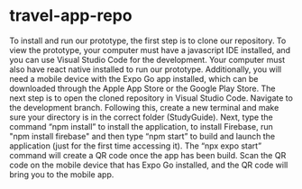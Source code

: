 # travel-app-repo

To install and run our prototype, the first step is to clone our repository. To view the prototype, your computer must have a javascript IDE installed, and you can use Visual Studio Code for the development. Your computer must also have react native installed to run our prototype. Additionally, you will need a mobile device with the Expo Go app installed, which can be downloaded through the Apple App Store or the Google Play Store. The next step is to open the cloned repository in Visual Studio Code. Navigate to the development branch. Following this, create a new terminal and make sure your directory is in the correct folder (StudyGuide). Next, type the command “npm install” to install the application,  to install Firebase, run "npm install firebase" and then type “npm start” to build and launch the application (just for the first time accessing it). The “npx expo start” command will create a QR code once the app has been build. Scan the QR code on the mobile device that has Expo Go installed, and the QR code will bring you to the mobile app.

